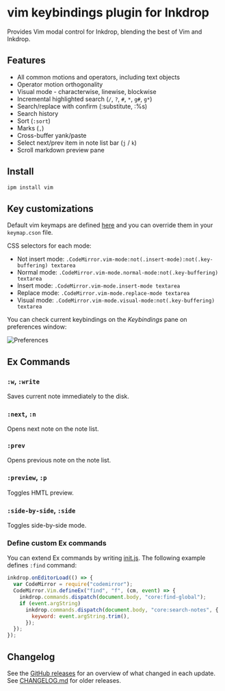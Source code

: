 # vim keybindings plugin for Inkdrop

Provides Vim modal control for Inkdrop, blending the best of Vim and Inkdrop.

## Features

- All common motions and operators, including text objects
- Operator motion orthogonality
- Visual mode - characterwise, linewise, blockwise
- Incremental highlighted search (`/`, `?`, `#`, `*`, `g#`, `g*`)
- Search/replace with confirm (:substitute, :%s)
- Search history
- Sort (`:sort`)
- Marks (`,`)
- Cross-buffer yank/paste
- Select next/prev item in note list bar (`j` / `k`)
- Scroll markdown preview pane

## Install

```sh
ipm install vim
```

## Key customizations

Default vim keymaps are defined [here](https://github.com/inkdropapp/inkdrop-vim/blob/master/keymaps/vim.json) and you can override them in your `keymap.cson` file.

CSS selectors for each mode:

- Not insert mode: `.CodeMirror.vim-mode:not(.insert-mode):not(.key-buffering) textarea`
- Normal mode: `.CodeMirror.vim-mode.normal-mode:not(.key-buffering) textarea`
- Insert mode: `.CodeMirror.vim-mode.insert-mode textarea`
- Replace mode: `.CodeMirror.vim-mode.replace-mode textarea`
- Visual mode: `.CodeMirror.vim-mode.visual-mode:not(.key-buffering) textarea`

You can check current keybindings on the _Keybindings_ pane on preferences window:

![Preferences](https://raw.githubusercontent.com/inkdropapp/inkdrop-vim/master/docs/preferences.png)

## Ex Commands

### `:w`, `:write`

Saves current note immediately to the disk.

### `:next`, `:n`

Opens next note on the note list.

### `:prev`

Opens previous note on the note list.

### `:preview`, `:p`

Toggles HMTL preview.

### `:side-by-side`, `:side`

Toggles side-by-side mode.

### Define custom Ex commands

You can extend Ex commands by writing [init.js](https://docs.inkdrop.app/manual/the-init-file).
The following example defines `:find` command:

```js
inkdrop.onEditorLoad(() => {
  var CodeMirror = require("codemirror");
  CodeMirror.Vim.defineEx("find", "f", (cm, event) => {
    inkdrop.commands.dispatch(document.body, "core:find-global");
    if (event.argString)
      inkdrop.commands.dispatch(document.body, "core:search-notes", {
        keyword: event.argString.trim(),
      });
  });
});
```

## Changelog

See the [GitHub releases](https://github.com/inkdropapp/inkdrop-vim/releases) for an overview of what changed in each update.
See [CHANGELOG.md](https://github.com/inkdropapp/inkdrop-vim/CHANGELOG.md) for older releases.
